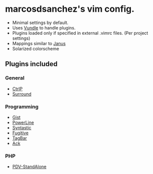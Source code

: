 # marcosdsanchez's vim config.

* Minimal settings by default.
* Uses [Vundle](https://github.com/gmarik/vundle) to handle plugins.
* Plugins loaded only if specified in external .vimrc files. (Per project settings)
* Mappings similar to [Janus](https://github.com/carlhuda/janus)
* Solarized colorscheme


## Plugins included

### General

* [CtrlP](https://github.com/kien/ctrlp.vim)
* [Surround](https://github.com/tpope/vim-surround)

### Programming

* [Gist](https://github.com/mattn/gist-vim)
* [PowerLine](https://github.com/Lokaltog/vim-powerline)
* [Syntastic](https://github.com/scrooloose/syntastic)
* [Fugitive](https://github.com/tpope/vim-fugitive)
* [TagBar](https://github.com/majutsushi/tagbar)
* [Ack](https://github.com/mileszs/ack.vim)

### PHP

* [PDV-StandAlone](https://github.com/mikehaertl/pdv-standalone)
